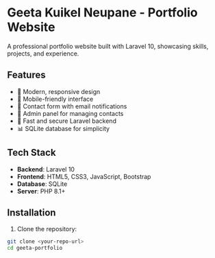 # Geeta Kuikel Neupane - Portfolio Website

A professional portfolio website built with Laravel 10, showcasing skills, projects, and experience.

## Features

- 🎨 Modern, responsive design
- 📱 Mobile-friendly interface
- 📧 Contact form with email notifications
- 🔐 Admin panel for managing contacts
- 🚀 Fast and secure Laravel backend
- 📊 SQLite database for simplicity

## Tech Stack

- **Backend**: Laravel 10
- **Frontend**: HTML5, CSS3, JavaScript, Bootstrap
- **Database**: SQLite
- **Server**: PHP 8.1+

## Installation

1. Clone the repository:
```bash
git clone <your-repo-url>
cd geeta-portfolio
